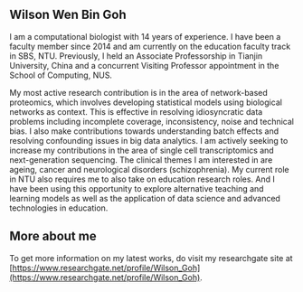 ## Wilson Wen Bin Goh
I am a computational biologist with 14 years of experience. I have been a faculty member since 2014 and am currently on the education faculty track in SBS, NTU. Previously, I held an Associate Professorship in Tianjin University, China and a concurrent Visiting Professor appointment in the School of Computing, NUS. 

My most active research contribution is in the area of network-based proteomics, which involves developing statistical models using biological networks as context. This is effective in resolving idiosyncratic data problems including incomplete coverage, inconsistency, noise and technical bias. I also make contributions towards understanding batch effects and resolving confounding issues in big data analytics. I am actively seeking to increase my contributions in the area of single cell transcriptomics and next-generation sequencing. The clinical themes I am interested in are ageing, cancer and neurological disorders (schizophrenia). My current role in NTU also requires me to also take on education research roles. And I have been using this opportunity to explore alternative teaching and learning models as well as the application of data science and advanced technologies in education.



## More about me
To get more information on my latest works, do visit my researchgate site at [https://www.researchgate.net/profile/Wilson_Goh](https://www.researchgate.net/profile/Wilson_Goh).

